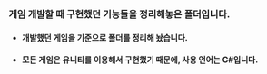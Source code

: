 ### 게임 개발할 때 구현했던 기능들을 정리해놓은 폴더입니다.    
- #### 개발했던 게임을 기준으로 폴더를 정리해 놨습니다.
- #### 모든 게임은 유니티를 이용해서 구현했기 때문에, 사용 언어는 C#입니다.
